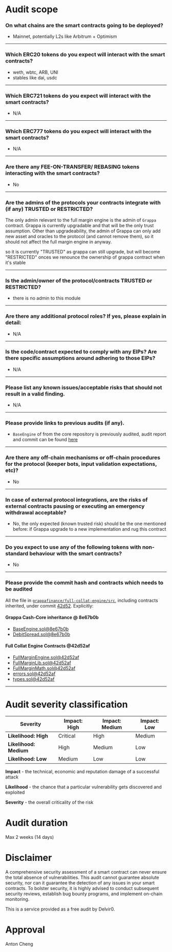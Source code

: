 # Audit scope

### On what chains are the smart contracts going to be deployed?

- Mainnet, potentially L2s like Arbitrum + Optimism
___

### Which ERC20 tokens do you expect will interact with the smart contracts? 

- weth, wbtc, ARB, UNI
- stables like dai, usdc
___

### Which ERC721 tokens do you expect will interact with the smart contracts? 
- N/A
___

### Which ERC777 tokens do you expect will interact with the smart contracts? 
- N/A
___

### Are there any FEE-ON-TRANSFER/ REBASING tokens interacting with the smart contracts?
- No
___

### Are the admins of the protocols your contracts integrate with (if any) TRUSTED or RESTRICTED?

The only admin relevant to the full margin engine is the admin of `Grappa` contract. Grappa is currently upgradable and that will be the only trust assumption. Other than upgradeability, the admin of Grappa can only add new asset and oracles to the protocol (and cannot remove them), so it should not affect the full margin engine in anyway.

so it is currently "TRUSTED" as grappa can still upgrade, but will become "RESTRICTED" onces we renounce the ownership of grappa contract when it's stable

___

### Is the admin/owner of the protocol/contracts TRUSTED or RESTRICTED?
- there is no admin to this module
___

### Are there any additional protocol roles? If yes, please explain in detail:
- N/A
___

### Is the code/contract expected to comply with any EIPs? Are there specific assumptions around adhering to those EIPs?
- N/A
___

### Please list any known issues/acceptable risks that should not result in a valid finding.
- N/A
___

### Please provide links to previous audits (if any).
- `BaseEngine` of from the core repository is previously audited, audit report and commit can be found [here](https://github.com/grappafinance/core-cash/blob/master/audits/chainsafe-feb-2023.pdf)
___

### Are there any off-chain mechanisms or off-chain procedures for the protocol (keeper bots, input validation expectations, etc)?
- No
___

### In case of external protocol integrations, are the risks of external contracts pausing or executing an emergency withdrawal acceptable? 
- No, the only expected (known trusted risk) should be the one mentioned before: if Grappa upgrade to a new implementation and rug this contract
___

### Do you expect to use any of the following tokens with non-standard behaviour with the smart contracts?
- No
___

### Please provide the commit hash and contracts which needs to be audited

All the file in [`grappafinance/full-collat-engine/src`](https://github.com/grappafinance/full-collat-engine/tree/42d52af7d802521f88ca0cb89e36afcffda1182b/src), including contracts inherited, under commit [42d52](https://github.com/grappafinance/full-collat-engine/tree/42d52af7d802521f88ca0cb89e36afcffda1182b). Explicitly:

#### Grappa Cash-Core inheritance @ 8e67b0b
- [BaseEngine.sol@8e67b0b](https://github.com/grappafinance/core-cash/blob/8e67b0bedf53679c18de76ae70345d829737df56/src/core/engines/BaseEngine.sol)
- [DebitSpread.sol@8e67b0b](https://github.com/grappafinance/core-cash/blob/8e67b0bedf53679c18de76ae70345d829737df56/src/core/engines/mixins/DebitSpread.sol)
#### Full Collat Engine Contracts @42d52af
- [FullMarginEngine.sol@42d52af](https://github.com/grappafinance/full-collat-engine/blob/42d52af7d802521f88ca0cb89e36afcffda1182b/src/FullMarginEngine.sol)
- [FullMarginLib.sol@42d52af](https://github.com/grappafinance/full-collat-engine/blob/42d52af7d802521f88ca0cb89e36afcffda1182b/src/FullMarginLib.sol)
- [FullMarginMath.sol@42d52af](https://github.com/grappafinance/full-collat-engine/blob/42d52af7d802521f88ca0cb89e36afcffda1182b/src/FullMarginMath.sol)
- [errors.sol@42d52af](https://github.com/grappafinance/full-collat-engine/blob/42d52af7d802521f88ca0cb89e36afcffda1182b/src/errors.sol)
- [types.sol@42d52af](https://github.com/grappafinance/full-collat-engine/blob/42d52af7d802521f88ca0cb89e36afcffda1182b/src/types.sol)
___


# Audit severity classification

| Severity               | Impact: High | Impact: Medium | Impact: Low |
| ---------------------- | ------------ | -------------- | ----------- |
| **Likelihood: High**   | Critical     | High           | Medium      |
| **Likelihood: Medium** | High         | Medium         | Low         |
| **Likelihood: Low**    | Medium       | Low            | Low         |

**Impact** - the technical, economic and reputation damage of a successful attack

**Likelihood** - the chance that a particular vulnerability gets discovered and exploited

**Severity** - the overall criticality of the risk

# Audit duration
Max 2 weeks (14 days)

# Disclaimer

A comprehensive security assessment of a smart contract can never ensure the total absence of vulnerabilities. This audit cannot guarantee absolute security, nor can it guarantee the detection of any issues in your smart contracts. To bolster security, it is highly advised to conduct subsequent security reviews, establish bug bounty programs, and implement on-chain monitoring.

This is a service provided as a free audit by Delvir0.

# Approval

Anton Cheng
